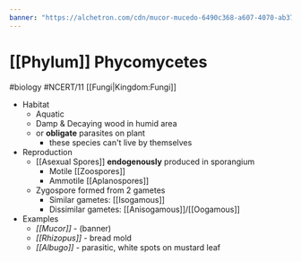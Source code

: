 ```yaml
---
banner: "https://alchetron.com/cdn/mucor-mucedo-6490c368-a607-4070-ab37-09398508765-resize-750.jpeg"
---
```

# [[Phylum]] Phycomycetes
#biology #NCERT/11 [[Fungi|Kingdom:Fungi]]

- Habitat
	- Aquatic
	- Damp & Decaying wood in humid area
	- or **obligate** parasites on plant
		- these species can't live by themselves
- Reproduction
	- [[Asexual Spores]] **endogenously** produced in sporangium
		- Motile [[Zoospores]]
		- Ammotile [[Aplanospores]]
	- Zygospore formed from 2 gametes
		- Similar gametes: [[Isogamous]]
		- Dissimilar gametes: [[Anisogamous]]/[[Oogamous]]
- Examples
	- *[[Mucor]]* - (banner)
	- *[[Rhizopus]]* - bread mold
	- *[[Albugo]]* - parasitic, white spots on mustard leaf